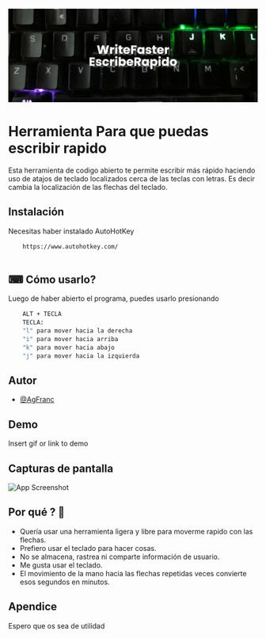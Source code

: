 
![Logo](https://github.com/AgFranc/WriteFaster/blob/main/banner.png)


# Herramienta Para que puedas escribir rapido

Esta herramienta de codigo abierto te permite escribir más rápido haciendo uso de atajos de teclado localizados cerca de las teclas con letras.
Es decir cambia la localización de las flechas del teclado.





## Instalación

Necesitas haber instalado AutoHotKey

```bash
    https://www.autohotkey.com/
 
```
   
## ⌨ Cómo usarlo?
Luego de haber abierto el programa, puedes usarlo presionando
```bash
    ALT + TECLA
    TECLA:
    "l" para mover hacia la derecha
    "i" para mover hacia arriba
    "k" para mover hacia abajo
    "j" para mover hacia la izquierda
```
## Autor

- [@AgFranc](https://github.com/AgFranc)


## Demo

Insert gif or link to demo


## Capturas de pantalla

![App Screenshot](https://via.placeholder.com/468x300?text=App+Screenshot+Here)

Por qué ? 🤔
------------
* Quería usar una herramienta ligera y libre para moverme rapido con las flechas.
* Prefiero usar el teclado para hacer cosas.
* No se almacena, rastrea ni comparte información de usuario.
* Me gusta usar el teclado.
* El movimiento de la mano hacia las flechas repetidas veces convierte esos segundos en minutos.
 

## Apendice

Espero que os sea de utilidad

